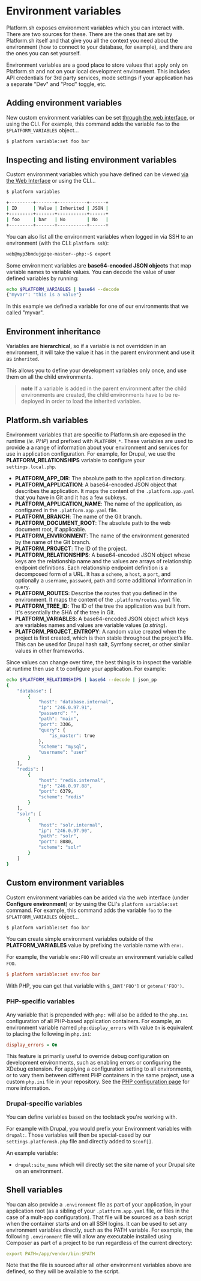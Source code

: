 # Environment variables

Platform.sh exposes environment variables which you can interact with. There are
two sources for these. There are the ones that are set by Platform.sh itself
and that give you all the context you need about the environment (how to
connect to your database, for example), and there are the ones you can set
yourself.

Environment variables are a good place to store values that apply only on Platform.sh and not on your local development environment. This includes API credentials for 3rd party services, mode settings if your application has a separate "Dev" and "Prod" toggle, etc.

## Adding environment variables

New custom environment variables can be set [through the web interface](administration/web/configure-environment.html#settings), or using the CLI. For example, this command adds the variable `foo` to the `$PLATFORM_VARIABLES` object...

```bash
$ platform variable:set foo bar
```
## Inspecting and listing environment variables

Custom environment variables which you have defined can be viewed [via the Web Interface](administration/web/configure-environment.html#settings) or using the CLI...

```bash
$ platform variables

+---------+-------+-----------+------+
| ID      | Value | Inherited | JSON |
+---------+-------+-----------+------+
| foo     | bar   | No        | No   |
+---------+-------+-----------+------+
```
You can also list all the environment variables when logged in via SSH to an environment (with the CLI: `platform ssh`):

```bash
web@myp3bmdujgzqe-master--php:~$ export
```
Some environment variables are **base64-encoded JSON objects** that map variable names
to variable values. You can decode the value of user defined variables by
running:

```bash
echo $PLATFORM_VARIABLES | base64 --decode
{"myvar": "this is a value"}
```

In this example we defined a variable for one of our environments that we called
"myvar".

## Environment inheritance

Variables are **hierarchical**, so if a variable is not overridden in an environment, it will take the value it has in the parent environment and use it as `inherited`.

This allows you to define your development variables only once, and use them on all the child environments.

> **note**
> If a variable is added in the parent environment after the child environments are created, the child environments have to be re-deployed in order to load the inherited variables.

## Platform.sh variables

Environment variables that are specific to Platform.sh are exposed in the runtime (*ie. PHP*) and prefixed with `PLATFORM_*`. These variables are used to provide a a range of information about your environment and services for use in application configuration. For example, for Drupal, we use the **PLATFORM_RELATIONSHIPS** variable to configure your `settings.local.php`.


* **PLATFORM_APP_DIR**: The absolute path to the application directory.
* **PLATFORM_APPLICATION**: A base64-encoded JSON object that describes the application. It maps the content of the `.platform.app.yaml` that you have in Git and it has a few subkeys.
* **PLATFORM_APPLICATION_NAME**: The name of the application, as configured in the `.platform.app.yaml` file.
* **PLATFORM_BRANCH**: The name of the Git branch.
* **PLATFORM_DOCUMENT_ROOT**: The absolute path to the web document root, if applicable.
* **PLATFORM_ENVIRONMENT**: The name of the environment generated by the name of the Git branch.
* **PLATFORM_PROJECT**: The ID of the project.
* **PLATFORM_RELATIONSHIPS**: A base64-encoded JSON object whose keys are the relationship name and the values are arrays of relationship endpoint definitions. Each relationship endpoint definition is a decomposed form of a URL. It has a `scheme`, a `host`, a `port`, and optionally a `username`, `password`, `path` and some additional information in `query`.
* **PLATFORM_ROUTES**: Describe the routes that you defined in the environment. It maps the content of the `.platform/routes.yaml`
    file.
* **PLATFORM_TREE_ID**: The ID of the tree the application was built from. It's essentially the SHA of the tree in Git.
* **PLATFORM_VARIABLES**: A base64-encoded JSON object which keys are variables names and values are variable values (*a string*).
* **PLATFORM_PROJECT_ENTROPY**: A random value created when the project is first created, which is then stable throughout the project’s life. This can be used for Drupal hash salt, Symfony secret, or other similar values in other frameworks.

Since values can change over time, the best thing is to inspect the variable at runtime then use it to configure your application. For example:

```bash
echo $PLATFORM_RELATIONSHIPS | base64 --decode | json_pp
{
    "database": [
        {
            "host": "database.internal",
            "ip": "246.0.97.91",
            "password": "",
            "path": "main",
            "port": 3306,
            "query": {
                "is_master": true
            },
            "scheme": "mysql",
            "username": "user"
        }
    ],
    "redis": [
        {
            "host": "redis.internal",
            "ip": "246.0.97.88",
            "port": 6379,
            "scheme": "redis"
        }
    ],
    "solr": [
        {
            "host": "solr.internal",
            "ip": "246.0.97.90",
            "path": "solr",
            "port": 8080,
            "scheme": "solr"
        }
    ]
}
```

## Custom environment variables

Custom environment variables can be added via the web interface (under **Configure environment**) or by using the CLI's `platform variable:set` command. For example, this command adds the variable `foo` to the `$PLATFORM_VARIABLES` object...

```bash
$ platform variable:set foo bar
```

You can create simple environment variables outside of the
**PLATFORM_VARIABLES** value by prefixing the variable name with `env:`.

For example, the variable `env:FOO` will create an environment variable called
`FOO`.

```ini
$ platform variable:set env:foo bar
```

With PHP, you can get that variable with `$_ENV['FOO']` or `getenv('FOO')`.

### PHP-specific variables

Any variable that is prepended with `php:` will also be added to the `php.ini` configuration of all PHP-based application containers.  For example, an environment variable named `php:display_errors` with value `On` is equivalent to placing the following in `php.ini`:

```ini
display_errors = On
```

This feature is primarily useful to override debug configuration on development environments, such as enabling errors or configuring the XDebug extension.  For applying a configuration setting to all environments, or to vary them between different PHP containers in the same project, use a custom `php.ini` file in your repository.  See the [PHP configuration page](/languages/php.md#custom-phpini) for more information.


### Drupal-specific variables

You can define variables based on the toolstack you're working with.

For example with Drupal, you would prefix your Environment variables
with `drupal:`. Those variables will then be special-cased by our
`settings.platformsh.php` file and directly added to `$conf[]`.

An example variable:

-   `drupal:site_name` which will directly set the site name of your
    Drupal site on an environment.


## Shell variables

You can also provide a `.environment` file as part of your application, in your application root (as a sibling of your `.platform.app.yaml` file, or files in the case of a mult-app configuration).  That file will be sourced as a bash script when the container starts and on all SSH logins.  It can be used to set any environment variables directly, such as the PATH variable.  For example, the following `.environment` file will allow any executable installed using Composer as part of a project to be run regardless of the current directory:
 
 ```yaml
export PATH=/app/vendor/bin:$PATH
 ```

Note that the file is sourced after all other environment variables above are defined, so they will be available to the script.  
